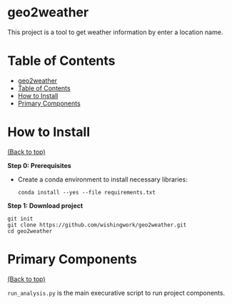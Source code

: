 # geo2weather

This project is a tool to get weather information by enter a location name.

# Table of Contents

- [geo2weather](#geo2weather)
- [Table of Contents](#table-of-contents)
- [How to Install](#how-to-install)
- [Primary Components](#primary-components)

# How to Install

[(Back to top)](#table-of-contents)

**Step 0: Prerequisites**

- Create a conda environment to install necessary libraries:

      conda install --yes --file requirements.txt

**Step 1: Download project**

    git init
    git clone https://github.com/wishingwork/geo2weather.git
    cd geo2weather

# Primary Components

[(Back to top)](#table-of-contents)

`run_analysis.py` is the main execurative script to run project components.
